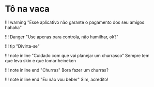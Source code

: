 # Tô na vaca

!!! warning "Esse aplicativo não garante o pagamento dos seu amigos hahaha"

!!! Danger "Use apenas para controla, não humilhar, ok?"

!!! tip "Divirta-se"

!!! note inline "Cuidado com que vai planejar um churrasco"
    Sempre tem que leva skin e que tomar heineken

!!! note inline end "Churras"
    Bora fazer um churras?

!!! note inline end "Eu não vou beber"
    Sim, acredito!